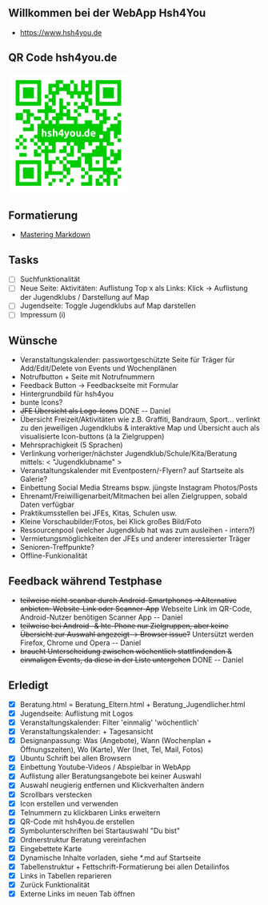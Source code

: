 ## Willkommen bei der WebApp Hsh4You
- https://www.hsh4you.de

## QR Code hsh4you.de
<a href="images/qr-code.png"><img src="images/qr-code.png" width="240px"></a>

## Formatierung
- [Mastering Markdown](https://guides.github.com/features/mastering-markdown/)

## Tasks

- [ ] Suchfunktionalität
- [ ] Neue Seite: Aktivitäten: Auflistung Top x als Links: Klick -> Auflistung der Jugendklubs / Darstellung auf Map
- [ ] Jugendseite: Toggle Jugendklubs auf Map darstellen
- [ ] Impressum (i)

## Wünsche

- Veranstaltungskalender: passwortgeschützte Seite für Träger für Add/Edit/Delete von Events und Wochenplänen
- Notrufbutton + Seite mit Notrufnummern
- Feedback Button -> Feedbackseite mit Formular
- Hintergrundbild für hsh4you
- bunte Icons?
- ~~JFE Übersicht als Logo-Icons~~ DONE -- Daniel
- Übersicht Freizeit/Aktivitäten wie z.B. Graffiti, Bandraum, Sport... verlinkt zu den jeweiligen Jugendklubs & interaktive Map
und Übersicht auch als visualisierte Icon-buttons (à la Zielgruppen)
- Mehrsprachigkeit (5 Sprachen)
- Verlinkung vorheriger/nächster Jugendklub/Schule/Kita/Beratung mittels: < "Jugendklubname" >
- Veranstaltungskalender mit Eventpostern/-Flyern? auf Startseite als Galerie?
- Einbettung Social Media Streams bspw. jüngste Instagram Photos/Posts
- Ehrenamt/Freiwilligenarbeit/Mitmachen bei allen Zielgruppen, sobald Daten verfügbar
- Praktikumsstellen bei JFEs, Kitas, Schulen usw.
- Kleine Vorschaubilder/Fotos, bei Klick großes Bild/Foto
- Ressourcenpool (welcher Jugendklub hat was zum ausleihen - intern?)
- Vermietungsmöglichkeiten der JFEs und anderer interessierter Träger
- Senioren-Treffpunkte?
- Offline-Funkionalität

## Feedback während Testphase

- ~~teilweise nicht scanbar durch Android-Smartphones ->Alternative anbieten: Website-Link oder Scanner-App~~ Webseite Link im QR-Code, Android-Nutzer benötigen Scanner App -- Daniel
- ~~teilweise bei Android- & htc-Phone nur Zielgruppen, aber keine Übersicht zur Auswahl angezeigt -> Browser issue?~~ Untersützt werden Firefox, Chrome und Opera -- Daniel
- ~~braucht Unterscheidung zwischen wöchentlich stattfindenden & einmaligen Events, da diese in der Liste untergehen~~ DONE -- Daniel

## Erledigt

- [x] Beratung.html = Beratung_Eltern.html + Beratung_Jugendlicher.html
- [x] Jugendseite: Auflistung mit Logos
- [x] Veranstaltungskalender: Filter 'einmalig' 'wöchentlich'
- [x] Veranstaltungskalender: + Tagesansicht
- [x] Designanpassung: Was (Angebote), Wann (Wochenplan + Öffnungszeiten), Wo (Karte), Wer (Inet, Tel, Mail, Fotos)
- [x] Ubuntu Schrift bei allen Browsern
- [x] Einbettung Youtube-Videos / Abspielbar in WebApp
- [x] Auflistung aller Beratungsangebote bei keiner Auswahl
- [x] Auswahl neugierig entfernen und Klickverhalten ändern
- [x] Scrollbars verstecken
- [x] Icon erstellen und verwenden
- [x] Telnummern zu klickbaren Links erweitern
- [x] QR-Code mit hsh4you.de erstellen
- [x] Symbolunterschriften bei Startauswahl "Du bist"
- [x] Ordnerstruktur Beratung vereinfachen
- [x] Eingebettete Karte
- [x] Dynamische Inhalte vorladen, siehe \*.md auf Startseite
- [X] Tabellenstruktur + Fettschrift-Formatierung bei allen Detailinfos
- [x] Links in Tabellen reparieren
- [x] Zurück Funktionalität
- [X] Externe Links im neuen Tab öffnen
